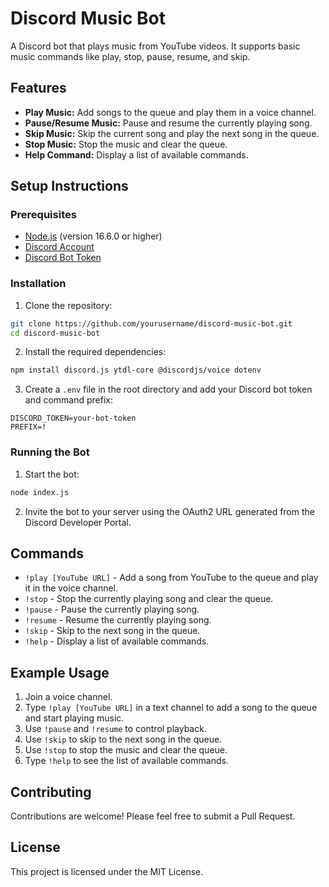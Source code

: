 # Discord Music Bot

A Discord bot that plays music from YouTube videos. It supports basic music commands like play, stop, pause, resume, and skip.

## Features

- **Play Music:** Add songs to the queue and play them in a voice channel.
- **Pause/Resume Music:** Pause and resume the currently playing song.
- **Skip Music:** Skip the current song and play the next song in the queue.
- **Stop Music:** Stop the music and clear the queue.
- **Help Command:** Display a list of available commands.

## Setup Instructions

### Prerequisites

- [Node.js](https://nodejs.org/) (version 16.6.0 or higher)
- [Discord Account](https://discord.com/)
- [Discord Bot Token](https://discord.com/developers/applications)

### Installation

1. Clone the repository:

```bash
git clone https://github.com/yourusername/discord-music-bot.git
cd discord-music-bot
```

2. Install the required dependencies:

```bash
npm install discord.js ytdl-core @discordjs/voice dotenv
```

3. Create a `.env` file in the root directory and add your Discord bot token and command prefix:

```env
DISCORD_TOKEN=your-bot-token
PREFIX=!
```

### Running the Bot

1. Start the bot:

```bash
node index.js
```

2. Invite the bot to your server using the OAuth2 URL generated from the Discord Developer Portal.

## Commands

- `!play [YouTube URL]` - Add a song from YouTube to the queue and play it in the voice channel.
- `!stop` - Stop the currently playing song and clear the queue.
- `!pause` - Pause the currently playing song.
- `!resume` - Resume the currently playing song.
- `!skip` - Skip to the next song in the queue.
- `!help` - Display a list of available commands.

## Example Usage

1. Join a voice channel.
2. Type `!play [YouTube URL]` in a text channel to add a song to the queue and start playing music.
3. Use `!pause` and `!resume` to control playback.
4. Use `!skip` to skip to the next song in the queue.
5. Use `!stop` to stop the music and clear the queue.
6. Type `!help` to see the list of available commands.

## Contributing

Contributions are welcome! Please feel free to submit a Pull Request.

## License

This project is licensed under the MIT License.
